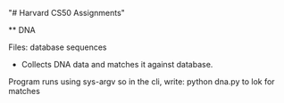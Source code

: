 "# Harvard CS50 Assignments" 



** DNA 

Files:
database
sequences
* Collects DNA data and matches it against database.

Program runs using sys-argv so in the cli, write: python dna.py <csv file path> <txt file path> to lok for matches